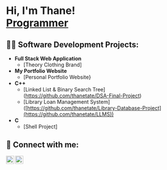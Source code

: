 <h1>Hi, I'm Thane! <br/><a href="https://github.com/thanetate">Programmer</a></h1>

<h2>👨‍💻 Software Development Projects:</h2>

- <b>Full Stack Web Application</b>
  - [Theory Clothing Brand]
- <b>My Portfolio Website</b>
   - [Personal Portfolio Website}
- <b>C++</b>
   - [Linked List & Binary Search Tree] (https://github.com/thanetate/DSA-Final-Project)
   - [Library Loan Management System] ([https://github.com/thanetate/Library-Database-Project](https://github.com/thanetate/LLMS))
- <b>C</b>
   - [Shell Project]

<h2> 🤳 Connect with me:</h2>

[<img align="left" alt="thanetate | LinkedIn" width="22px" src="https://cdn.jsdelivr.net/npm/simple-icons@v3/icons/linkedin.svg" />][linkedin]
[<img align="left" alt="thanetate | Instagram" width="22px" src="https://cdn.jsdelivr.net/npm/simple-icons@v3/icons/instagram.svg" />][instagram]

[instagram]: https://www.instagram.com/thane.tate/
[linkedin]: https://linkedin.com/in/thane-tate-940302227

